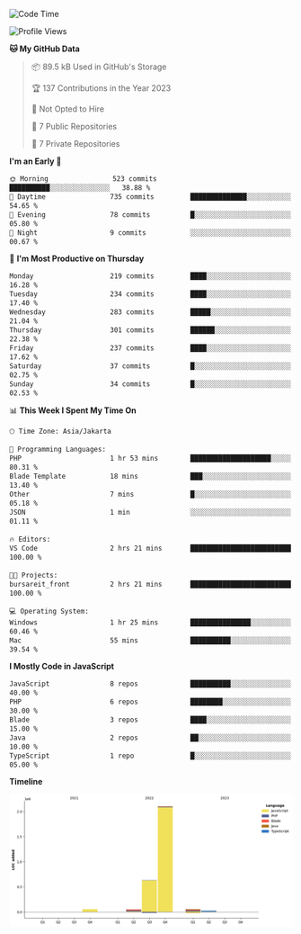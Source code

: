 <!--START_SECTION:waka-->
![Code Time](http://img.shields.io/badge/Code%20Time-87%20hrs%2021%20mins-blue)

![Profile Views](http://img.shields.io/badge/Profile%20Views-0-blue)

**🐱 My GitHub Data** 

> 📦 89.5 kB Used in GitHub's Storage 
 > 
> 🏆 137 Contributions in the Year 2023
 > 
> 🚫 Not Opted to Hire
 > 
> 📜 7 Public Repositories 
 > 
> 🔑 7 Private Repositories 
 > 
**I'm an Early 🐤** 

```text
🌞 Morning                523 commits         ██████████░░░░░░░░░░░░░░░   38.88 % 
🌆 Daytime                735 commits         ██████████████░░░░░░░░░░░   54.65 % 
🌃 Evening                78 commits          █░░░░░░░░░░░░░░░░░░░░░░░░   05.80 % 
🌙 Night                  9 commits           ░░░░░░░░░░░░░░░░░░░░░░░░░   00.67 % 
```
📅 **I'm Most Productive on Thursday** 

```text
Monday                   219 commits         ████░░░░░░░░░░░░░░░░░░░░░   16.28 % 
Tuesday                  234 commits         ████░░░░░░░░░░░░░░░░░░░░░   17.40 % 
Wednesday                283 commits         █████░░░░░░░░░░░░░░░░░░░░   21.04 % 
Thursday                 301 commits         ██████░░░░░░░░░░░░░░░░░░░   22.38 % 
Friday                   237 commits         ████░░░░░░░░░░░░░░░░░░░░░   17.62 % 
Saturday                 37 commits          █░░░░░░░░░░░░░░░░░░░░░░░░   02.75 % 
Sunday                   34 commits          █░░░░░░░░░░░░░░░░░░░░░░░░   02.53 % 
```


📊 **This Week I Spent My Time On** 

```text
🕑︎ Time Zone: Asia/Jakarta

💬 Programming Languages: 
PHP                      1 hr 53 mins        ████████████████████░░░░░   80.31 % 
Blade Template           18 mins             ███░░░░░░░░░░░░░░░░░░░░░░   13.40 % 
Other                    7 mins              █░░░░░░░░░░░░░░░░░░░░░░░░   05.18 % 
JSON                     1 min               ░░░░░░░░░░░░░░░░░░░░░░░░░   01.11 % 

🔥 Editors: 
VS Code                  2 hrs 21 mins       █████████████████████████   100.00 % 

🐱‍💻 Projects: 
bursareit_front          2 hrs 21 mins       █████████████████████████   100.00 % 

💻 Operating System: 
Windows                  1 hr 25 mins        ███████████████░░░░░░░░░░   60.46 % 
Mac                      55 mins             ██████████░░░░░░░░░░░░░░░   39.54 % 
```

**I Mostly Code in JavaScript** 

```text
JavaScript               8 repos             ██████████░░░░░░░░░░░░░░░   40.00 % 
PHP                      6 repos             ████████░░░░░░░░░░░░░░░░░   30.00 % 
Blade                    3 repos             ████░░░░░░░░░░░░░░░░░░░░░   15.00 % 
Java                     2 repos             ██░░░░░░░░░░░░░░░░░░░░░░░   10.00 % 
TypeScript               1 repo              █░░░░░░░░░░░░░░░░░░░░░░░░   05.00 % 
```



**Timeline**

![Lines of Code chart](https://raw.githubusercontent.com/brstreet2/brstreet2/main/assets/bar_graph.png)


<!--END_SECTION:waka-->

